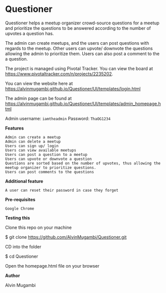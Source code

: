 # Questioner
Questioner helps a meetup organizer crowd-source questions for a meetup and prioritize the questions to be answered according to the number of upvotes a question has.

The admin can create meetups, and the users can post questions with regards to the meetup. Other users can upvote/ downvote the questions allowing the admin to prioritize them. Users can also post a comment to the a question.

The project is managed using Pivotal Tracker. You can view the board at https://www.pivotaltracker.com/n/projects/2235202.

You can view the website here at https://alvinmugambi.github.io/Questioner/UI/templates/login.html

The admin page can be found at https://alvinmugambi.github.io/Questioner/UI/templates/admin_homepage.html

Admin username: `iamtheadmin`
Password: `ThaOG1234`

**Features**

    Admin can create a meetup
    Admin can delete a meetup
    Users can sign up/ login
    Users can view available meetups
    Users can post a question to a meetup
    Users can upvote or downvote a question
    Questions are sorted based on the number of upvotes, thus allowing the meetup organizer to prioritize questions.
    Users can post comments to the questions

**Additional feature**

    A user can reset their password in case they forget

**Pre-requisites**

    Google Chrome

**Testing this**

Clone this repo on your machine

$ git clone https://github.com/AlvinMugambi/Questioner.git

CD into the folder

$ cd Questioner

Open the homepage.html file on your browser

**Author**

Alvin Mugambi
